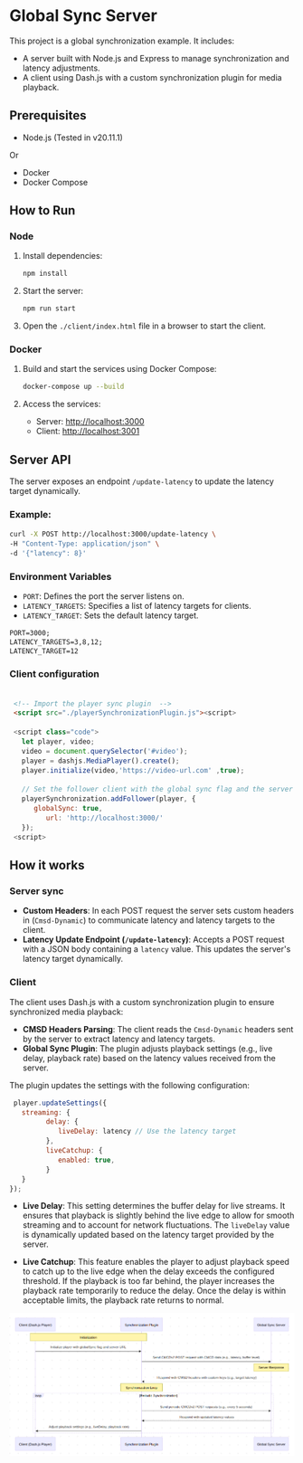 # Global Sync Server

This project is a global synchronization example. It includes:
- A server built with Node.js and Express to manage synchronization and latency adjustments.
- A client using Dash.js with a custom synchronization plugin for media playback.

## Prerequisites
- Node.js (Tested in v20.11.1)

Or

- Docker
- Docker Compose

## How to Run

### Node
1. Install dependencies:
   ```bash
   npm install
   ```

2. Start the server:
   ```bash
   npm run start
   ```

3. Open the `./client/index.html` file in a browser to start the client.

### Docker
1. Build and start the services using Docker Compose:
   ```bash
   docker-compose up --build
   ```

2. Access the services:
   - Server: [http://localhost:3000](http://localhost:3000)
   - Client: [http://localhost:3001](http://localhost:3001)

## Server API
The server exposes an endpoint `/update-latency` to update the latency target dynamically.

### Example:
```bash
curl -X POST http://localhost:3000/update-latency \
-H "Content-Type: application/json" \
-d '{"latency": 8}'
```

### Environment Variables
- `PORT`: Defines the port the server listens on.
- `LATENCY_TARGETS`: Specifies a list of latency targets for clients.
- `LATENCY_TARGET`: Sets the default latency target.

```
PORT=3000;
LATENCY_TARGETS=3,8,12;
LATENCY_TARGET=12
```

### Client configuration
```html

 <!-- Import the player sync plugin  -->
 <script src="./playerSynchronizationPlugin.js"><script>
 
 <script class="code">
   let player, video;
   video = document.querySelector('#video');
   player = dashjs.MediaPlayer().create();
   player.initialize(video,'https://video-url.com' ,true);

   // Set the follower client with the global sync flag and the server sync url/
   playerSynchronization.addFollower(player, {
      globalSync: true,
         url: 'http://localhost:3000/'
   });
 <script>
``` 

## How it works

### Server sync
- **Custom Headers**: In each POST request the server sets custom headers in (`Cmsd-Dynamic`) to communicate latency and latency targets to the client.
- **Latency Update Endpoint (`/update-latency`)**: Accepts a POST request with a JSON body containing a `latency` value. This updates the server's latency target dynamically.

### Client
The client uses Dash.js with a custom synchronization plugin to ensure synchronized media playback:
- **CMSD Headers Parsing**: The client reads the `Cmsd-Dynamic` headers sent by the server to extract latency and latency targets.
- **Global Sync Plugin**: The plugin adjusts playback settings (e.g., live delay, playback rate) based on the latency values received from the server.

The plugin updates the settings with the following configuration:
```javascript
 player.updateSettings({
   streaming: {
         delay: {
            liveDelay: latency // Use the latency target
         },
         liveCatchup: {
            enabled: true, 
         }
   }
});
```

- **Live Delay**: This setting determines the buffer delay for live streams. It ensures that playback is slightly behind the live edge to allow for smooth streaming and to account for network fluctuations. The `liveDelay` value is dynamically updated based on the latency target provided by the server.

- **Live Catchup**: This feature enables the player to adjust playback speed to catch up to the live edge when the delay exceeds the configured threshold. If the playback is too far behind, the player increases the playback rate temporarily to reduce the delay. Once the delay is within acceptable limits, the playback rate returns to normal.

![Global Sync Workflow](diagram.png)